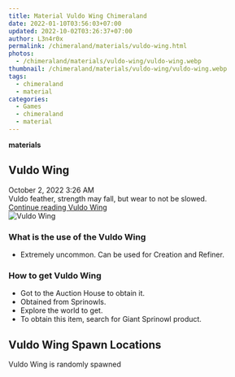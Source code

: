 ```yaml
---
title: Material Vuldo Wing Chimeraland
date: 2022-01-10T03:56:03+07:00
updated: 2022-10-02T03:26:37+07:00
author: L3n4r0x
permalink: /chimeraland/materials/vuldo-wing.html
photos:
  - /chimeraland/materials/vuldo-wing/vuldo-wing.webp
thumbnail: /chimeraland/materials/vuldo-wing/vuldo-wing.webp
tags:
  - chimeraland
  - material
categories:
  - Games
  - chimeraland
  - material
---
```


<section id="bootstrap-wrapper">
  <link
    rel="stylesheet"
    href="https://rawcdn.githack.com/dimaslanjaka/Web-Manajemen/0c3b5aa1813bd4abcd2c11bf3e37928b15c28664/css/bootstrap-5-3-0-alpha3-wrapper.css"
  />
  <div
    class="row g-0 border rounded overflow-hidden flex-md-row mb-4 shadow-sm position-relative bg-light text-dark"
  >
    <div class="col p-4 d-flex flex-column position-static">
      <strong class="d-inline-block mb-2 text-success">materials</strong>
      <h2 class="mb-0">Vuldo Wing</h2>
      <div class="mb-1 text-muted">October 2, 2022 3:26 AM</div>
      <div class="mb-2 border p-1">
        Vuldo feather, strength may fall, but wear to not be slowed.
      </div>
      <a
        href="/chimeraland/materials/vuldo-wing.html"
        class="stretched-link d-none"
        >Continue reading Vuldo Wing</a
      >
    </div>
    <div class="col-auto d-none d-lg-block">
      <img
        src="/chimeraland/materials/vuldo-wing/vuldo-wing.webp"
        alt="Vuldo Wing"
      />
    </div>
  </div>
  <div class="row bg-light text-dark">
    <div class="col-lg-6 col-12 mb-2">
      <div class="card">
        <div class="card-body">
          <h3 class="card-title">What is the use of the Vuldo Wing</h3>
          <div class="card-text">
            <ul>
              <li>Extremely uncommon. Can be used for Creation and Refiner.</li>
            </ul>
          </div>
        </div>
      </div>
    </div>
    <div class="col-lg-6 col-12 mb-2">
      <div class="card">
        <div class="card-body">
          <h3 class="card-title">How to get Vuldo Wing</h3>
          <div class="card-text">
            <ul>
              <li>Got to the Auction House to obtain it.</li>
              <li>Obtained from Sprinowls.</li>
              <li>Explore the world to get.</li>
              <li>To obtain this item, search for Giant Sprinowl product.</li>
            </ul>
          </div>
        </div>
      </div>
    </div>
    <div class="col-12 mb-2">
      <h2>Vuldo Wing Spawn Locations</h2>
      <p>Vuldo Wing is randomly spawned</p>
    </div>
  </div>
</section>